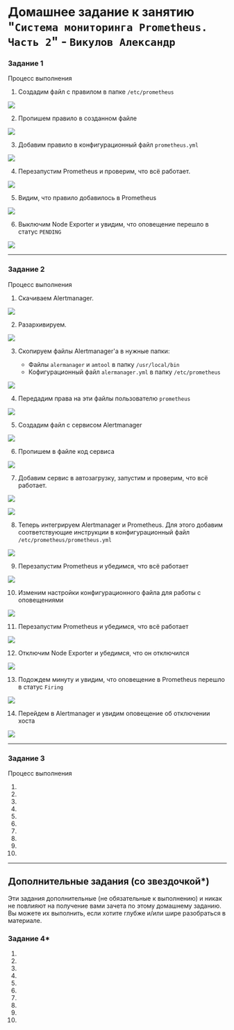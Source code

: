 # Домашнее задание к занятию "`Система мониторинга Prometheus. Часть 2`" - `Викулов Александр`

### Задание 1

Процесс выполнения

1. Создадим файл с правилом в папке `/etc/prometheus`

<p></p>
<kbd>
  <img src="https://github.com/AleksandrVikulov/08-05-prometheus-part-02/blob/master/img/task01-img01.png">
</kbd>
<p></p>

2. Пропишем правило в созданном файле

<p></p>
<kbd>
  <img src="https://github.com/AleksandrVikulov/08-05-prometheus-part-02/blob/master/img/task01-img02.png">
</kbd>
<p></p>

3. Добавим правило в конфигурационный файл `prometheus.yml`

<p></p>
<kbd>
  <img src="https://github.com/AleksandrVikulov/08-05-prometheus-part-02/blob/master/img/task01-img03.png">
</kbd>
<p></p>

4. Перезапустим Prometheus и проверим, что всё работает.

<p></p>
<kbd>
  <img src="https://github.com/AleksandrVikulov/08-05-prometheus-part-02/blob/master/img/task01-img04.png">
</kbd>
<p></p>

5. Видим, что правило добавилось в Prometheus

<p></p>
<kbd>
  <img src="https://github.com/AleksandrVikulov/08-05-prometheus-part-02/blob/master/img/task01-img05.png">
</kbd>
<p></p>

6. Выключим Node Exporter и увидим, что оповещение перешло в статус `PENDING`

<p></p>
<kbd>
  <img src="https://github.com/AleksandrVikulov/08-05-prometheus-part-02/blob/master/img/task01-img06.png">
</kbd>
<p></p>

---

### Задание 2

Процесс выполнения

1. Скачиваем Alertmanager.

<p></p>
<kbd>
  <img src="https://github.com/AleksandrVikulov/08-05-prometheus-part-02/blob/master/img/task02-img01.png">
</kbd>
<p></p>

2. Разархивируем.

<p></p>
<kbd>
  <img src="https://github.com/AleksandrVikulov/08-05-prometheus-part-02/blob/master/img/task02-img02.png">
</kbd>
<p></p>

3. Скопируем файлы Alertmanager'а в нужные папки:

    * Файлы `alermanager` и `amtool` в папку `/usr/local/bin`
    * Кофигурационный файл `alermanager.yml` в папку `/etc/prometheus`

<p></p>
<kbd>
  <img src="https://github.com/AleksandrVikulov/08-05-prometheus-part-02/blob/master/img/task02-img03.png">
</kbd>
<p></p>

4. Передадим права на эти файлы пользователю `prometheus`

<p></p>
<kbd>
  <img src="https://github.com/AleksandrVikulov/08-05-prometheus-part-02/blob/master/img/task02-img04.png">
</kbd>
<p></p>

5. Создадим файл с сервисом Alertmanager

<p></p>
<kbd>
  <img src="https://github.com/AleksandrVikulov/08-05-prometheus-part-02/blob/master/img/task02-img05.png">
</kbd>
<p></p>

6. Пропишем в файле код сервиса

<p></p>
<kbd>
  <img src="https://github.com/AleksandrVikulov/08-05-prometheus-part-02/blob/master/img/task02-img06.png">
</kbd>
<p></p>

7. Добавим сервис в автозагрузку, запустим и проверим, что всё работает.

<p></p>
<kbd>
  <img src="https://github.com/AleksandrVikulov/08-05-prometheus-part-02/blob/master/img/task02-img07-1.png">
</kbd>
<p></p>

<p></p>
<kbd>
  <img src="https://github.com/AleksandrVikulov/08-05-prometheus-part-02/blob/master/img/task02-img07-2.png">
</kbd>
<p></p>

8. Теперь интегрируем Alertmanager и Prometheus.
   Для этого добавим соответствующие инструкции в конфигурационный файл `/etc/prometheus/prometheus.yml`

<p></p>
<kbd>
  <img src="https://github.com/AleksandrVikulov/08-05-prometheus-part-02/blob/master/img/task02-img08.png">
</kbd>
<p></p>

9. Перезапустим Prometheus и убедимся, что всё работает

<p></p>
<kbd>
  <img src="https://github.com/AleksandrVikulov/08-05-prometheus-part-02/blob/master/img/task02-img09.png">
</kbd>
<p></p>

10. Изменим настройки конфигурационного файла для работы с оповещениями

<p></p>
<kbd>
  <img src="https://github.com/AleksandrVikulov/08-05-prometheus-part-02/blob/master/img/task02-img10.png">
</kbd>
<p></p>

11. Перезапустим Prometheus и убедимся, что всё работает

<p></p>
<kbd>
  <img src="https://github.com/AleksandrVikulov/08-05-prometheus-part-02/blob/master/img/task02-img11.png">
</kbd>
<p></p>

12. Отключим Node Exporter и убедимся, что он отключился

<p></p>
<kbd>
  <img src="https://github.com/AleksandrVikulov/08-05-prometheus-part-02/blob/master/img/task02-img12.png">
</kbd>
<p></p>

13. Подождем минуту и увидим, что оповещение в Prometheus перешло в статус `Firing`

<p></p>
<kbd>
  <img src="https://github.com/AleksandrVikulov/08-05-prometheus-part-02/blob/master/img/task02-img13.png">
</kbd>
<p></p>

14. Перейдем в Alertmanager и увидим оповещение об отключении хоста

<p></p>
<kbd>
  <img src="https://github.com/AleksandrVikulov/08-05-prometheus-part-02/blob/master/img/task02-img14.png">
</kbd>
<p></p>

---

### Задание 3

Процесс выполнения

1.

2.

3.

4.

5.

6.

7.

8.

9.

10.

---

## Дополнительные задания (со звездочкой*)

Эти задания дополнительные (не обязательные к выполнению) и никак не повлияют на получение вами зачета по этому домашнему заданию. Вы можете их выполнить, если хотите глубже и/или шире разобраться в материале.

### Задание 4*

1.

2.

3.

4.

5.

6.

7.

8.

9.

10.
